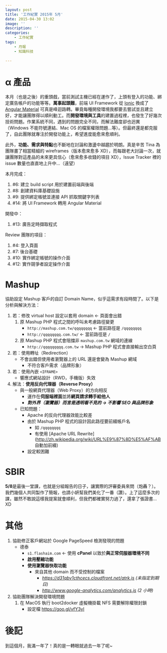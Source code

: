 ```yaml
---
layout: post
title: '工作紀實 2015年 5月'
date: 2015-04-30 13:02
image: ''
description: ''
categories:
    - 工作紀實
tags:
    - 月報
    - 知識科技
 
---
```

# α 產品

本月（也是之後）的重頭戲，當前測試主機已經在運作了，上頭有登入的功能、綁定廣告帳戶的功能等等。**萬事起頭難**，前端 UI Framework 從 [Ionic](http://ionicframework.com/) 換成了 [Angular Material](https://material.angularjs.org/) 可真是峰迴路轉。畢竟每種開發環境我都要去嘗試並且建立好，才能讓團隊得以順利動工。而**開發環境與工具**的建置過程裡，也發生了好幾次技術問題。作業系統不同，遇到的問題完全不同，而解法難度卻也迥異（Windows 不能符號連結、Mac OS 的檔案權限問題...等）。但最終還是都克服了，自此團隊就專注於開發功能上，希望進度能愈來愈順利。

此外，**功能、需求與特點**也不斷地在討論和激盪中越趨於明朗。真是辛苦 Tina 為團隊畫了相當精細的 wireframes（版本愈來愈多 XD），而每跟老大討論一次，就讓團隊對這產品的未來更具信心（愈來愈多收錢的項目 XD），Issue Tracker 裡的 issue 數量也直直地上升中...（遠望）

本月完成：

1. #6: 建立 build script 用於建置前端與後端
1. #8: 創建資料庫基礎設施
1. #9: 提供綁定帳號並連接 API 抓取關鍵字列表
1. #14: 將 UI Framework 轉用 Angular Material

開發中：

1. #13: 廣告定時擷取程式

Review 團隊的項目：
1. #4: 登入頁面
1. #7: 後台基礎
1. #10: 實作綁定帳號的操作介面
1. #12: 實作競爭者設定操作介面

# Mashup

協助設定 Mashup 客戶的自訂 Domain Name，似乎這需求有段時間了。以下是分析與解決方法：

1. 若：修改 virtual host 設定以套用 domain ← 頁面會出錯
    1. 原 Mashup PHP 程式之間的呼叫未考慮路徑變更
        * `http://mashup.com.tw/qqqqqqqq`  ←  當前路徑是 `/qqqqqqqq`
        * `http://qqqqqqqq.com.tw/`  ←  當前路徑是 `/`
    1. 原 Mashup PHP 程式會阻擋非 `mashup.com.tw` 網域的連線
        * `http://qqqqqqqqq.com.tw` → Mashup PHP 程式會直接輸出空白頁
1. 若：使用轉址（Redirection）
    + 不會出錯但使用者瀏覽器上的 URL 還是會變為 Mashup 網域
        * 不符合客戶需求（品牌形象）
1. 若：使用內嵌 `<IFRAME>`
    + 響應式網站設計（RWD，手機版）失效
1. 解法：**使用反向代理器（Reverse Proxy）**
    + 與一般網頁代理器（Web Proxy）的方向相反
        * 運作在**伺服端裡面**並將**網頁請求轉手給他人**
        * ***對外界（瀏覽器）而言是透明看不見的 → 不影響 SEO 與品牌形象***
    + 已知問題：
        * Apache 的反向代理器效能比較差
        * 由於 Mashup PHP 程式的設計因此路徑要前綴帳戶名
            - 如 `/qqqqqqqq`
            - 有使用 [Apache URL Rewrite](http://zh.wikipedia.org/wiki/URL%E9%87%8D%E5%AF%AB 自動加前綴)
        * 設定較困難

# SBIR

**5/8**是最後一堂課，也就是分組報告的日子，讓實際的評審委員來問（炮轟？）。我們幾個人共同製作了簡報，也請小妍幫我們美化了一番（讚）。上了這麼多次的課，雖然不敢說這樣我提案就會順利，但我們都確實努力過了，還拿了張證書... XD

# 其他

1. 協助修正客戶網站於 Google PageSpeed 檢測發現的問題
    * 德泰
        + `s1.flashaim.com` ← 使用 **cPanel** 以致於**與正常伺服器環境不同**
        + **啟用壓縮功能**
        + **使用瀏覽器快取功能**
            - 來自其他 domain 而不受控制的檔案
                * *https://d31qbv1cthcecs.cloudfront.net/atrk.js (未指定到期日)*
                * *http://www.google-analytics.com/analytics.js (2 小時)*
1. 協助團隊解決開發環境問題
    1. 在 MacOS 執行 boot2docker 虛擬機掛載 NFS 需要解除權限封鎖
        + 設定檔 https://goo.gl/vfY3yI

# 後記

到這個月，我滿一年了！真的是一轉眼就過去一年了呢~

